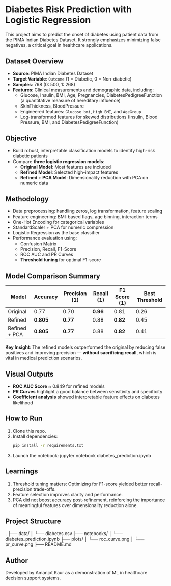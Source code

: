 # Diabetes Risk Prediction with Logistic Regression

This project aims to predict the onset of diabetes using patient data from the PIMA Indian Diabetes Dataset. It strongly emphasizes minimizing false negatives, a critical goal in healthcare applications.

## Dataset Overview

- **Source**: PIMA Indian Diabetes Dataset
- **Target Variable**: `Outcome` (1 = Diabetic, 0 = Non-diabetic)
- **Samples**: 768 (0: 500, 1: 268)
- **Features**: Clinical measurements and demographic data, including:
  - Glucose, Insulin, BMI, Age, Pregnancies, DiabetesPedigreeFunction (a quantitative measure of hereditary influence)
  - SkinThickness, BloodPressure
  - Engineered features: `Glucose_bmi`, `High_BMI`, and `AgeGroup`
  - Log-transformed features for skewed distributions (Insulin, Blood Pressure, BMI, and DiabetesPedigreeFunction)

## Objective

- Build robust, interpretable classification models to identify high-risk diabetic patients
- Compare **three logistic regression models**:
  - **Original Model**: Most features are included
  - **Refined Model**: Selected high-impact features
  - **Refined + PCA Model**: Dimensionality reduction with PCA on numeric data

## Methodology

- Data preprocessing: handling zeros, log transformation, feature scaling
- Feature engineering: BMI-based flags, age binning, interaction terms
- One-Hot Encoding for categorical variables
- StandardScaler + PCA for numeric compression
- Logistic Regression as the base classifier
- Performance evaluation using:
  - Confusion Matrix
  - Precision, Recall, F1-Score
  - ROC AUC and PR Curves
  - **Threshold tuning** for optimal F1-score

## Model Comparison Summary

| Model                | Accuracy | Precision (1) | Recall (1) | F1 Score (1) | Best Threshold |
|----------------------|----------|---------------|------------|--------------|----------------|
| Original             | 0.77     | 0.70          | **0.96**   | 0.81         | 0.26           |
| Refined              | **0.805**| **0.77**      | 0.88       | **0.82**     | 0.45           |
| Refined + PCA        | **0.805**| **0.77**      | 0.88       | **0.82**     | 0.41           |

**Key Insight**: The refined models outperformed the original by reducing false positives and improving precision — **without sacrificing recall**, which is vital in medical prediction scenarios.

## Visual Outputs

- **ROC AUC Score** ≈ 0.849 for refined models
- **PR Curves** highlight a good balance between sensitivity and specificity
- **Coefficient analysis** showed interpretable feature effects on diabetes likelihood

## How to Run

1. Clone this repo.
2. Install dependencies:
   ```bash
   pip install -r requirements.txt
3. Launch the notebook:
   jupyter notebook diabetes_prediction.ipynb

## Learnings
1. Threshold tuning matters: Optimizing for F1-score yielded better recall-precision trade-offs.
2. Feature selection improves clarity and performance.
3. PCA did not boost accuracy post-refinement, reinforcing the importance of meaningful features over dimensionality reduction alone.

## Project Structure
.
├── data/
│   └── diabetes.csv
├── notebooks/
│   └── diabetes_prediction.ipynb
├── plots/
│   └── roc_curve.png
│   └── pr_curve.png
├── README.md

## Author
Developed by Amanjot Kaur as a demonstration of ML in healthcare decision support systems.
